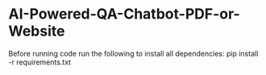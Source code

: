 # AI-Powered-QA-Chatbot-PDF-or-Website

Before running code run the following to install all dependencies:
    pip install -r requirements.txt
